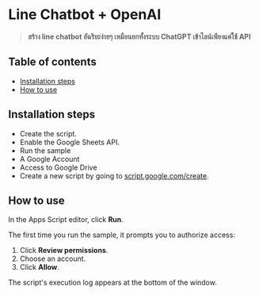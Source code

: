 # Line Chatbot + OpenAI

> **สร้าง line chatbot อัฉริยะง่ายๆ เหมือนยกทั้งระบบ ChatGPT เข้าไลน์เพียงแค่ใช้ API**
## Table of contents

 - [Installation steps](##installation-steps) 
 - [How to use](##how-to-use)

## Installation steps
-   Create the script.
-   Enable the Google Sheets API.
-   Run the sample
-   A Google Account
-   Access to Google Drive
-  Create a new script by going to  [script.google.com/create](https://script.google.com/create).
## How to use
In the Apps Script editor, click  **Run**.

The first time you run the sample, it prompts you to authorize access:

1.  Click  **Review permissions**.
2.  Choose an account.
3.  Click  **Allow**.

The script's execution log appears at the bottom of the window.
